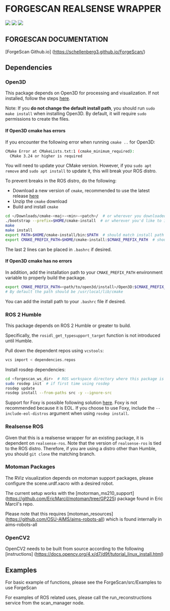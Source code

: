 # FORGESCAN REALSENSE WRAPPER
<a href="https://www.open3d.org/docs/release/index.html"><img src="https://img.shields.io/badge/Open3D-0.18.0-gray?style=flat-square&logoColor=white&labelColor=black"/></a>
<a href="https://docs.ros.org/en/humble/index.html"><img src="https://img.shields.io/badge/ROS-Humble-blue?style=flat-square&logo=ROS&logoColor=white&labelColor=22314E"/></a>
<a href="https://releases.ubuntu.com/jammy/"><img src="https://img.shields.io/badge/Ubuntu-22.04-gray?style=flat-square&logo=ubuntu&logoColor=white&labelColor=E95420"/></a>

## FORGESCAN DOCUMENTATION

[ForgeScan Github.io] (https://schellenberg3.github.io/ForgeScan/)

## Dependencies

### Open3D
This package depends on Open3D for processing and visualization. If not installed, follow the steps [here](https://www.open3d.org/docs/release/compilation.html#ubuntu-macos).

Note: If you **do not change the default install path**, you should run `sudo make install` when installing Open3D. By default, it will require `sudo` permissions to create the files.

#### If Open3D cmake has errors
If you encounter the following error when running `cmake ..` for Open3D:
```bash
CMake Error at CMakeLists.txt:1 (cmake_minimum_required):
  CMake 3.24 or higher is required
```

You will need to update your CMake version. However, if you `sudo apt remove` and `sudo apt install` to update it, this will break your ROS distro. 

To prevent breaks in the ROS distro, do the following:
- Download a new version of `cmake`, recommended to use the latest release [here](https://cmake.org/download/)
- Unzip the `cmake` download
- Build and install `cmake`
```bash
cd ~/Downloads/cmake-<maj>-<min>-<patch>/  # or wherever you downloaded cmake
./bootstrap --prefix=$HOME/cmake-install  # or wherever you'd like to install cmake
make
make install
export PATH=$HOME/cmake-install/bin:$PATH  # should match install path in line 2
export CMAKE_PREFIX_PATH=$HOME/cmake-install:$CMAKE_PREFIX_PATH  # should match install path in line 2
```
The last 2 lines can be placed in `.bashrc` if desired.

#### If Open3D cmake has no errors
In addition, add the installation path to your `CMAKE_PREFIX_PATH` environment variable to properly build the package.
```bash
export CMAKE_PREFIX_PATH=<path/to/open3d/install>/Open3D:$CMAKE_PREFIX_PATH  
# By default the path should be /usr/local/lib/cmake
```
You can add the install path to your `.bashrc` file if desired.

### ROS 2 Humble
This package depends on ROS 2 Humble or greater to build. 

Specifically, the `rosidl_get_typesupport_target` function is not introduced until Humble.

Pull down the dependent repos using `vcstools`:
```bash
vcs import < dependencies.repos
```

Install rosdep dependencies:
```bash
cd <forgescan_ws_dir>  # ROS workspace directory where this package is located
sudo rosdep init  # if first time using rosdep
rosdep update
rosdep install --from-paths src -y --ignore-src
```

Support for Foxy is possible following solution [here](https://github.com/TixiaoShan/LIO-SAM/issues/468). Foxy is not recommended because it is EOL. 
If you choose to use Foxy, include the `--include-eol-distros` argument when using `rosdep install`.

### Realsense ROS
Given that this is a realsense wrapper for an existing package, it is dependent on `realsense-ros`. Note that the version of `realsense-ros` is tied to the ROS distro. Therefore, if you are using a distro other than Humble, you should `git clone` the matching branch.

### Motoman Packages
The RViz visualization depends on motoman support packages, please configure the scene.urdf.xacro with a desired robot.

The current setup works with the [motorman_ms210_support] (https://github.com/EricMarcil/motoman/tree/GP225) package found in Eric Marcil's repo.

Please note that this requires [motoman_resources] (https://github.com/OSU-AIMS/aims-robots-all) which is found internally in aims-robots-all

### OpenCV2

OpenCV2 needs to be built from source according to the following [instructions] (https://docs.opencv.org/4.x/d7/d9f/tutorial_linux_install.html)

## Examples

For basic example of functions, please see the ForgeScan/src/Examples to use ForgeScan

For examples of ROS related uses, please call the run_reconstructions service from the scan_manager node.
